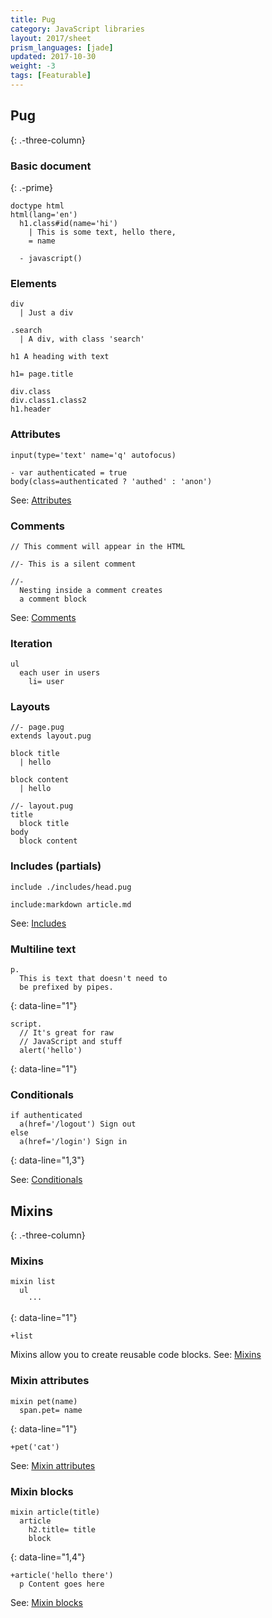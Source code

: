 ```yaml
---
title: Pug
category: JavaScript libraries
layout: 2017/sheet
prism_languages: [jade]
updated: 2017-10-30
weight: -3
tags: [Featurable]
---
```


## Pug

{: .-three-column}

### Basic document

{: .-prime}

```jade
doctype html
html(lang='en')
  h1.class#id(name='hi')
    | This is some text, hello there,
    = name

  - javascript()
```

### Elements

```jade
div
  | Just a div
```

```jade
.search
  | A div, with class 'search'
```

```jade
h1 A heading with text
```

```jade
h1= page.title
```

```jade
div.class
div.class1.class2
h1.header
```

### Attributes

```jade
input(type='text' name='q' autofocus)
```

```jade
- var authenticated = true
body(class=authenticated ? 'authed' : 'anon')
```

See: [Attributes](https://pugjs.org/language/attributes.html)

### Comments

```jade
// This comment will appear in the HTML
```

```jade
//- This is a silent comment
```

```jade
//-
  Nesting inside a comment creates
  a comment block
```

See: [Comments](https://pugjs.org/language/attributes.html)

### Iteration

```jade
ul
  each user in users
    li= user
```

### Layouts

```jade
//- page.pug
extends layout.pug

block title
  | hello

block content
  | hello
```

```jade
//- layout.pug
title
  block title
body
  block content
```

### Includes (partials)

```jade
include ./includes/head.pug
```

```jade
include:markdown article.md
```

See: [Includes](https://pugjs.org/language/includes.html)

### Multiline text

```jade
p.
  This is text that doesn't need to
  be prefixed by pipes.
```

{: data-line="1"}

```jade
script.
  // It's great for raw
  // JavaScript and stuff
  alert('hello')
```

{: data-line="1"}

### Conditionals

```jade
if authenticated
  a(href='/logout') Sign out
else
  a(href='/login') Sign in
```

{: data-line="1,3"}

See: [Conditionals](https://pugjs.org/language/conditionals.html)

## Mixins

{: .-three-column}

### Mixins

```jade
mixin list
  ul
    ···
```

{: data-line="1"}

```jade
+list
```

Mixins allow you to create reusable code blocks.
See: [Mixins](https://pugjs.org/language/mixins.html)

### Mixin attributes

```jade
mixin pet(name)
  span.pet= name
```

{: data-line="1"}

```jade
+pet('cat')
```

See: [Mixin attributes](https://pugjs.org/language/mixins.html#mixin-attributes)

### Mixin blocks

```jade
mixin article(title)
  article
    h2.title= title
    block
```

{: data-line="1,4"}

```jade
+article('hello there')
  p Content goes here
```

See: [Mixin blocks](https://pugjs.org/language/mixins.html#mixin-blocks)
